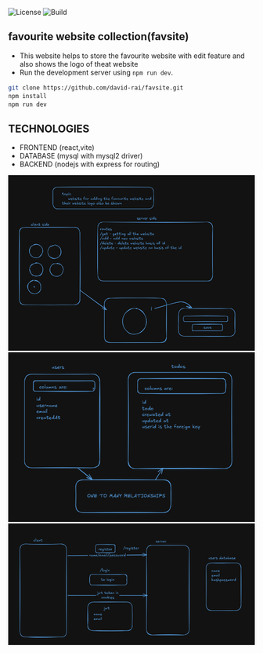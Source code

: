 ![License](https://img.shields.io/badge/license-MIT-blue.svg)
![Build](https://img.shields.io/badge/build-passing-brightgreen)


## favourite website collection(favsite)
- This website helps to store the favourite website with edit feature and also shows the logo of theat website
- Run the development server using `npm run dev`.
```bash
git clone https://github.com/david-rai/favsite.git
npm install
npm run dev
```

## TECHNOLOGIES
- FRONTEND (react,vite)
- DATABASE (mysql with mysql2 driver)
- BACKEND (nodejs with express for routing)

<img src="./archtecture/design.png">
<img src="./archtecture/design1.png">
<img src="./archtecture/design2.png">
